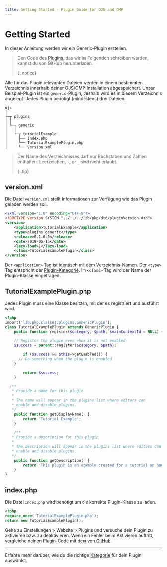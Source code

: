 ```yaml
---
title: Getting Started - Plugin Guide for OJS and OMP
---
```


# Getting Started

In dieser Anleitung werden wir ein Generic-Plugin erstellen.

> Den Code des [Plugins](https://github.com/pkp/tutorialExample), das wir im Folgenden schreiben werden, kannst du von GitHub herunterladen. 
> 
> {:.notice}

Alle für das Plugin relevanten Dateien werden in einem bestimmten Verzeichnis innerhalb deiner OJS/OMP-Installation abgespeichert. Unser Beispiel-Plugin ist ein `generic`-Plugin, deshalb wird es in diesem Verzeichnis abgelegt. Jedes Plugin benötigt (mindestens) drei Dateien.

```
ojs
│
├─┬ plugins
│ │
│ └─┬ generic
│   │
│   └─┬ tutorialExample
│     ├── index.php
│     └── TutorialExamplePlugin.php
│     └── version.xml
```

> Der Name des Verzeichnisses darf nur Buchstaben und Zahlen enthalten. Leerzeichen, `-`, or `_` sind nicht erlaubt. 
> 
> {:.tip}

## version.xml

Die Datei `version.xml` stellt Informationen zur Verfügung wie das Plugin geladen werden soll.

```xml
<?xml version="1.0" encoding="UTF-8"?>
<!DOCTYPE version SYSTEM "../../../lib/pkp/dtd/pluginVersion.dtd">
<version>
    <application>tutorialExample</application>
    <type>plugins.generic</type>
    <release>0.1.0.0</release>
    <date>2019-05-15</date>
    <lazy-load>1</lazy-load>
    <class>TutorialExamplePlugin</class>
</version>
```

Der `<application>` Tag ist identisch mit dem Verzeichnis-Namen. Der `<type>` Tag entspricht der [Plugin-Kategorie](./categories). Im `<class>` Tag wird der Name der Plugin-Klasse eingetragen.

## TutorialExamplePlugin.php

Jedes Plugin muss eine Klasse besitzen, mit der es registriert und ausführt wird.

```php
<?php
import('lib.pkp.classes.plugins.GenericPlugin');
class TutorialExamplePlugin extends GenericPlugin {
    public function register($category, $path, $mainContextId = NULL) {

    // Register the plugin even when it is not enabled
    $success = parent::register($category, $path);

        if ($success && $this->getEnabled()) {
      // Do something when the plugin is enabled
    }

        return $success;
    }

  /**
   * Provide a name for this plugin
   *
   * The name will appear in the plugins list where editors can
   * enable and disable plugins.
   */
    public function getDisplayName() {
        return 'Tutorial Example';
    }

    /**
   * Provide a description for this plugin
   *
   * The description will appear in the plugins list where editors can
   * enable and disable plugins.
   */
    public function getDescription() {
        return 'This plugin is an example created for a tutorial on how to create a plugin.';
    }
}
```

## index.php

Die Datei `index.php` wird benötigt um die korrekte Plugin-Klasse zu laden.

```php
<?php
require_once('TutorialExamplePlugin.php');
return new TutorialExamplePlugin();
```

Gehe zu Einstellungen > Website > Plugins und versuche dein Plugin zu aktivieren bzw. zu deaktivieren. Wenn ein Fehler beim Aktivieren auftritt, vergleiche deinen Plugin-Code mit dem von [GitHub](https://github.com/pkp/tutorialExample).

---

Erfahre mehr darüber, wie du die richtige [Kategorie](./categories) für dein Plugin auswählst.
